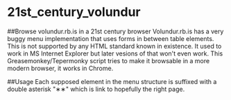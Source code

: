 # 21st_century_volundur
##Browse volundur.rb.is in a 21st century browser
Volundur.rb.is has a very buggy menu implementation that uses forms in between table elements. This is not supported by any HTML standard known in existence. It used to work in MS Internet Explorer but later vesions of that won't even work. This Greasemonkey/Tepermonky script tries to make it browsable in a more modern browser, it works in Chrome.

##Usage 
Each supposed element in the menu structure is suffixed with a double asterisk "&lowast;&lowast;" which is link to hopefully the right page.
 